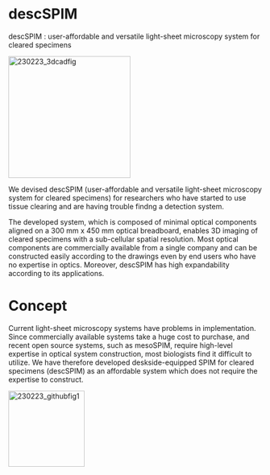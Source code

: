 # descSPIM

descSPIM : user-affordable and versatile light-sheet microscopy system for cleared specimens

<img width="242" alt="230223_3dcadfig" src="https://user-images.githubusercontent.com/98086219/221193005-6da05d67-0a55-47ce-ab09-3258089e97b0.png">

We devised descSPIM  (user-affordable and versatile light-sheet microscopy system for cleared specimens) 
for researchers who have started to use tissue clearing and are having trouble findng a detection system.

The developed system, which is composed of minimal optical components aligned on a 300 mm x 450 mm optical breadboard, enables
3D imaging of cleared specimens with a sub-cellular spatial resolution. Most optical components are
commercially available from a single company and can be constructed easily according to the drawings even by
end users who have no expertise in optics. Moreover, descSPIM has high expandability according to its
applications.

# Concept

Current light-sheet microscopy systems have problems in implementation.
Since commercially available systems take a huge cost to purchase, and recent open source systems, such as mesoSPIM, 
require high-level expertise in optical system construction, most biologists find it difficult to utilize. 
We have therefore developed deskside-equipped SPIM for cleared specimens (descSPIM) as an affordable system which does not require the expertise to construct.

<img width="151" alt="230223_githubfig1" src="https://user-images.githubusercontent.com/98086219/221190284-6861a2a3-9ce7-4650-9dfc-7ffe5a763123.png">
